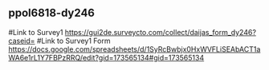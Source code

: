 ## ppol6818-dy246
#Link to Survey1
https://gui2de.surveycto.com/collect/daijas_form_dy246?caseid=
#Link to Survey1 Form
https://docs.google.com/spreadsheets/d/1SyRcBwbjx0HxWVFLiSEAbACT1aWA6e1rL1Y7FBPzRRQ/edit?gid=173565134#gid=173565134
